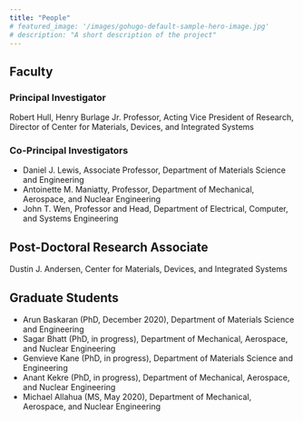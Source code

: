 ```yaml
---
title: "People"
# featured_image: '/images/gohugo-default-sample-hero-image.jpg'
# description: "A short description of the project"
---
```

## Faculty
### Principal Investigator 
Robert Hull, Henry Burlage Jr. Professor, Acting Vice President of Research, Director of Center for Materials, Devices, and Integrated Systems

### Co-Principal Investigators
- Daniel J. Lewis, Associate Professor, Department of Materials Science and Engineering
- Antoinette M. Maniatty, Professor, Department of Mechanical, Aerospace, and Nuclear Engineering
- John T. Wen, Professor and Head, Department of Electrical, Computer, and Systems Engineering

## Post-Doctoral Research Associate 
Dustin J. Andersen, Center for Materials, Devices, and Integrated Systems

## Graduate Students
- Arun Baskaran (PhD, December 2020), Department of Materials Science and Engineering
- Sagar Bhatt (PhD, in progress), Department of Mechanical, Aerospace, and Nuclear Engineering
- Genvieve Kane (PhD, in progress), Department of Materials Science and Engineering
- Anant Kekre (PhD, in progress), Department of Mechanical, Aerospace, and Nuclear Engineering
- Michael Allahua (MS, May 2020), Department of Mechanical, Aerospace, and Nuclear Engineering
